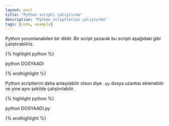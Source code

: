 ```yaml
---
layout: post
title: "Python scripti çalıştırma"
description: "Python scriptlerini çalıştırma"
tags: [code, example]
---
```


Python yorumlanabilen bir dildir. Bir script yazarak bu scripti aşağıdaki gibi çalıştırabiliriz.

{% highlight python %}

python DOSYAADI

{% endhighlight %}


Python scriptlerini daha anlaşılabilir olsun diye `.py` dosya uzantısı eklenebilir ve yine aynı şekilde çalıştırılabilir.

{% highlight python %}

python DOSYAADI.py

{% endhighlight %}
